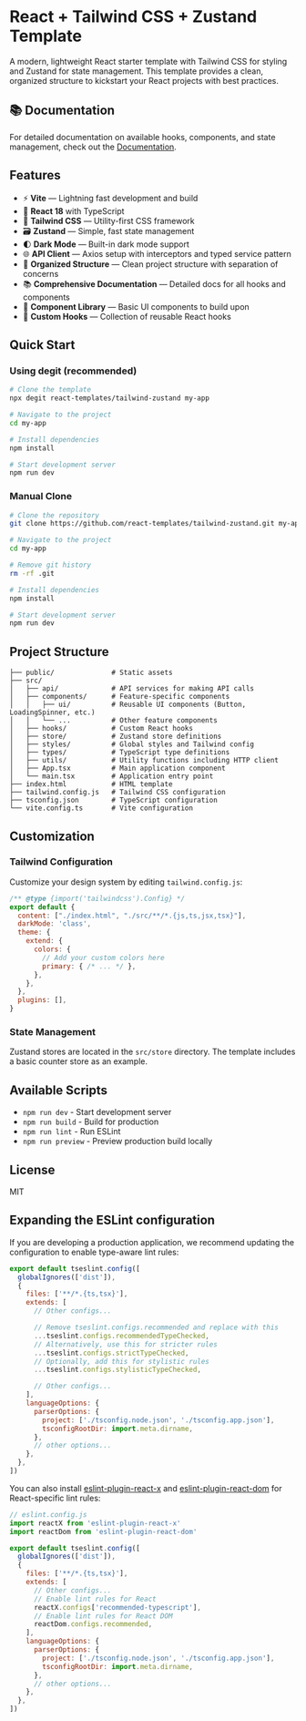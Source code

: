# React + Tailwind CSS + Zustand Template

A modern, lightweight React starter template with Tailwind CSS for styling and Zustand for state management. This template provides a clean, organized structure to kickstart your React projects with best practices.

## 📚 Documentation

For detailed documentation on available hooks, components, and state management, check out the [Documentation](/docs/README.md).

## Features

- ⚡️ **Vite** — Lightning fast development and build
- 🔄 **React 18** with TypeScript
- 🎨 **Tailwind CSS** — Utility-first CSS framework
- 🗃️ **Zustand** — Simple, fast state management
- 🌓 **Dark Mode** — Built-in dark mode support
- 🌐 **API Client** — Axios setup with interceptors and typed service pattern
- 📁 **Organized Structure** — Clean project structure with separation of concerns
- 📚 **Comprehensive Documentation** — Detailed docs for all hooks and components
- 🧩 **Component Library** — Basic UI components to build upon
- 🔌 **Custom Hooks** — Collection of reusable React hooks

## Quick Start

### Using degit (recommended)

```bash
# Clone the template
npx degit react-templates/tailwind-zustand my-app

# Navigate to the project
cd my-app

# Install dependencies
npm install

# Start development server
npm run dev
```

### Manual Clone

```bash
# Clone the repository
git clone https://github.com/react-templates/tailwind-zustand.git my-app

# Navigate to the project
cd my-app

# Remove git history
rm -rf .git

# Install dependencies
npm install

# Start development server
npm run dev
```

## Project Structure

```
├── public/              # Static assets
├── src/
│   ├── api/             # API services for making API calls
│   ├── components/      # Feature-specific components
│   │   ├── ui/          # Reusable UI components (Button, LoadingSpinner, etc.)
│   │   └── ...          # Other feature components
│   ├── hooks/           # Custom React hooks
│   ├── store/           # Zustand store definitions
│   ├── styles/          # Global styles and Tailwind config
│   ├── types/           # TypeScript type definitions
│   ├── utils/           # Utility functions including HTTP client
│   ├── App.tsx          # Main application component
│   └── main.tsx         # Application entry point
├── index.html           # HTML template
├── tailwind.config.js   # Tailwind CSS configuration
├── tsconfig.json        # TypeScript configuration
└── vite.config.ts       # Vite configuration
```

## Customization

### Tailwind Configuration

Customize your design system by editing `tailwind.config.js`:

```js
/** @type {import('tailwindcss').Config} */
export default {
  content: ["./index.html", "./src/**/*.{js,ts,jsx,tsx}"],
  darkMode: 'class',
  theme: {
    extend: {
      colors: {
        // Add your custom colors here
        primary: { /* ... */ },
      },
    },
  },
  plugins: [],
}
```

### State Management

Zustand stores are located in the `src/store` directory. The template includes a basic counter store as an example.

## Available Scripts

- `npm run dev` - Start development server
- `npm run build` - Build for production
- `npm run lint` - Run ESLint
- `npm run preview` - Preview production build locally

## License

MIT

## Expanding the ESLint configuration

If you are developing a production application, we recommend updating the configuration to enable type-aware lint rules:

```js
export default tseslint.config([
  globalIgnores(['dist']),
  {
    files: ['**/*.{ts,tsx}'],
    extends: [
      // Other configs...

      // Remove tseslint.configs.recommended and replace with this
      ...tseslint.configs.recommendedTypeChecked,
      // Alternatively, use this for stricter rules
      ...tseslint.configs.strictTypeChecked,
      // Optionally, add this for stylistic rules
      ...tseslint.configs.stylisticTypeChecked,

      // Other configs...
    ],
    languageOptions: {
      parserOptions: {
        project: ['./tsconfig.node.json', './tsconfig.app.json'],
        tsconfigRootDir: import.meta.dirname,
      },
      // other options...
    },
  },
])
```

You can also install [eslint-plugin-react-x](https://github.com/Rel1cx/eslint-react/tree/main/packages/plugins/eslint-plugin-react-x) and [eslint-plugin-react-dom](https://github.com/Rel1cx/eslint-react/tree/main/packages/plugins/eslint-plugin-react-dom) for React-specific lint rules:

```js
// eslint.config.js
import reactX from 'eslint-plugin-react-x'
import reactDom from 'eslint-plugin-react-dom'

export default tseslint.config([
  globalIgnores(['dist']),
  {
    files: ['**/*.{ts,tsx}'],
    extends: [
      // Other configs...
      // Enable lint rules for React
      reactX.configs['recommended-typescript'],
      // Enable lint rules for React DOM
      reactDom.configs.recommended,
    ],
    languageOptions: {
      parserOptions: {
        project: ['./tsconfig.node.json', './tsconfig.app.json'],
        tsconfigRootDir: import.meta.dirname,
      },
      // other options...
    },
  },
])
```
